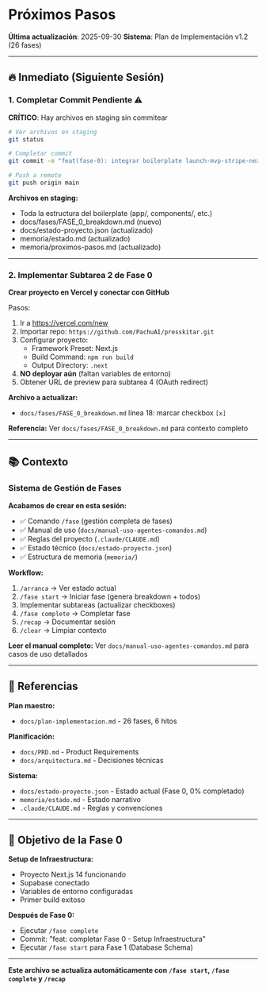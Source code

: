 # Próximos Pasos

**Última actualización**: 2025-09-30
**Sistema**: Plan de Implementación v1.2 (26 fases)

---

## 🔥 Inmediato (Siguiente Sesión)

### 1. Completar Commit Pendiente ⚠️

**CRÍTICO**: Hay archivos en staging sin commitear

```bash
# Ver archivos en staging
git status

# Completar commit
git commit -m "feat(fase-0): integrar boilerplate launch-mvp-stripe-nextjs-supabase"

# Push a remote
git push origin main
```

**Archivos en staging:**
- Toda la estructura del boilerplate (app/, components/, etc.)
- docs/fases/FASE_0_breakdown.md (nuevo)
- docs/estado-proyecto.json (actualizado)
- memoria/estado.md (actualizado)
- memoria/proximos-pasos.md (actualizado)

---

### 2. Implementar Subtarea 2 de Fase 0

**Crear proyecto en Vercel y conectar con GitHub**

Pasos:
1. Ir a https://vercel.com/new
2. Importar repo: `https://github.com/PachuAI/presskitar.git`
3. Configurar proyecto:
   - Framework Preset: Next.js
   - Build Command: `npm run build`
   - Output Directory: `.next`
4. **NO deployar aún** (faltan variables de entorno)
5. Obtener URL de preview para subtarea 4 (OAuth redirect)

**Archivo a actualizar:**
- `docs/fases/FASE_0_breakdown.md` línea 18: marcar checkbox `[x]`

**Referencia:**
Ver `docs/fases/FASE_0_breakdown.md` para contexto completo

---

## 📚 Contexto

### Sistema de Gestión de Fases

**Acabamos de crear en esta sesión:**
- ✅ Comando `/fase` (gestión completa de fases)
- ✅ Manual de uso (`docs/manual-uso-agentes-comandos.md`)
- ✅ Reglas del proyecto (`.claude/CLAUDE.md`)
- ✅ Estado técnico (`docs/estado-proyecto.json`)
- ✅ Estructura de memoria (`memoria/`)

**Workflow:**
1. `/arranca` → Ver estado actual
2. `/fase start` → Iniciar fase (genera breakdown + todos)
3. Implementar subtareas (actualizar checkboxes)
4. `/fase complete` → Completar fase
5. `/recap` → Documentar sesión
6. `/clear` → Limpiar contexto

**Leer el manual completo:**
Ver `docs/manual-uso-agentes-comandos.md` para casos de uso detallados

---

## 📖 Referencias

**Plan maestro:**
- `docs/plan-implementacion.md` - 26 fases, 6 hitos

**Planificación:**
- `docs/PRD.md` - Product Requirements
- `docs/arquitectura.md` - Decisiones técnicas

**Sistema:**
- `docs/estado-proyecto.json` - Estado actual (Fase 0, 0% completado)
- `memoria/estado.md` - Estado narrativo
- `.claude/CLAUDE.md` - Reglas y convenciones

---

## 🎯 Objetivo de la Fase 0

**Setup de Infraestructura:**
- Proyecto Next.js 14 funcionando
- Supabase conectado
- Variables de entorno configuradas
- Primer build exitoso

**Después de Fase 0:**
- Ejecutar `/fase complete`
- Commit: "feat: completar Fase 0 - Setup Infraestructura"
- Ejecutar `/fase start` para Fase 1 (Database Schema)

---

**Este archivo se actualiza automáticamente con `/fase start`, `/fase complete` y `/recap`**
